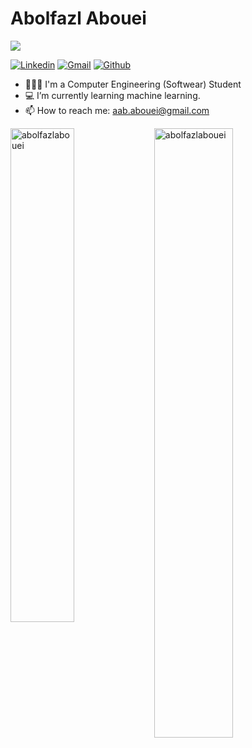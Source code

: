 <h1> Abolfazl Abouei </h1>

<a href="https://www.twitter.com/aabolfazl_ab" target="_blank" rel="noreferrer"><img
src="https://img.shields.io/twitter/follow/aabolfazl_ab?logo=twitter&style=for-the-badge&color=0891b2&labelColor=1c1917"
/>

<!-- </a> <a href="https://www.github.com/abolfazlabouei" target="_blank" rel="noreferrer"><img
src="https://img.shields.io/github/followers/abolfazlabouei?logo=github&style=for-the-badge&color=0891b2&labelColor=1c1917" /></a> -->


[![Linkedin](https://img.shields.io/badge/-LinkedIn-blue?style=flat&logo=Linkedin&logoColor=white)](https://www.linkedin.com/in/abolfazl-abouei-2a8242182/)
[![Gmail](https://img.shields.io/badge/-Gmail-c14438?style=flat&logo=Gmail&logoColor=white)](mailto:aab.abouei@gmail.com.com)
[![Github](https://img.shields.io/github/followers/abolfazlabouei?label=Follow&style=social)](https://github.com/abolfazlabouei)

- 👨🏻‍💻  I'm a Computer Engineering (Softwear) Student
- 💻  I’m currently learning machine learning.
- 📫 How to reach me: aab.abouei@gmail.com

<div>
  <img width="45%" align="left" src="https://github-readme-stats.vercel.app/api/top-langs?username=abolfazlabouei&show_icons=true&locale=en&layout=compact" alt="abolfazlabouei" />
  <img width="50%"  src="https://github-readme-streak-stats.herokuapp.com/?user=abolfazlabouei&" alt="abolfazlabouei" />
</div>

<!----------------------------->
<!-- COMMENTED FOR LATER USE -->
<!----------------------------->

<!-- STATISTICS -->
<!-- [![Anurag's github stats](https://github-readme-stats.vercel.app/api?username=abolfazlabouei&show_icons=true&count_private=true&include_all_commits=true&theme=dracula)](https://github.com/abolfazlabouei)
 -->
<!-- MEDIUM & BUY ME A COFFEE -->
<!-- 
[![Stackoverflow](https://github.com/Rishit-dagli/Rishit-dagli/blob/master/badges/stackoverflow.svg)](https://stackoverflow.com/users/11878567/rishit-dagli)
 -->
<!--  [![Buy Me A Coffee](https://img.shields.io/badge/-Buy%20Me%20A%20Coffee-db4c4c?style=flat&logo=buy-me-a-coffee&logoColor=ffffff&link=https://ko-fi.com/dinhanhthi)](https://ko-fi.com/dinhanhthi) -->

